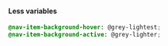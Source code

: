 #### Less variables

```css
@nav-item-background-hover: @grey-lightest;
@nav-item-background-active: @grey-lighter;
```
